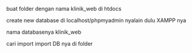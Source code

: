 buat folder dengan nama klinik_web di htdocs

create new database di localhost/phpmyadmin
nyalain dulu XAMPP nya

nama databasenya klinik_web

cari import
import DB nya di folder
